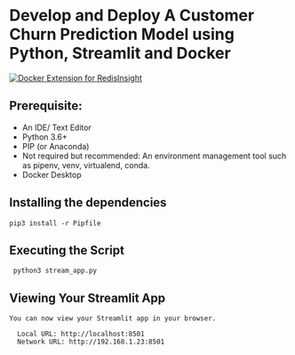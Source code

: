 # Develop and Deploy A Customer Churn Prediction Model using Python, Streamlit and Docker



[![Docker Extension for RedisInsight](http://img.youtube.com/vi/RhRIFjyzIqU/hqdefault.jpg)](https://www.youtube.com/embed/RhRIFjyzIqU)




## Prerequisite:

- An IDE/ Text Editor 
- Python 3.6+ 
- PIP (or Anaconda)
- Not required but recommended: An environment management tool such as pipenv, venv, virtualend, conda.
- Docker Desktop

## Installing the dependencies

```
pip3 install -r Pipfile
```

## Executing the Script

```
 python3 stream_app.py
```

## Viewing Your Streamlit App

```
You can now view your Streamlit app in your browser.

  Local URL: http://localhost:8501
  Network URL: http://192.168.1.23:8501
 ```





